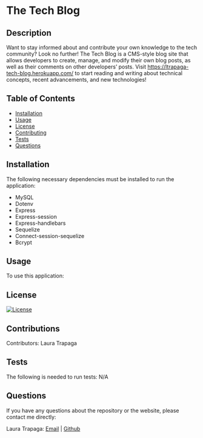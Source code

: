 # The Tech Blog

## Description

Want to stay informed about and contribute your own knowledge to the tech community? Look no further! The Tech Blog is a CMS-style blog site that allows developers to create, manage, and modify their own blog posts, as well as their comments on other developers’ posts. Visit <https://ltrapaga-tech-blog.herokuapp.com/> to start reading and writing about technical concepts, recent advancements, and new technologies!

## Table of Contents

* [Installation](#installation)
* [Usage](#usage)
* [License](#license)
* [Contributing](#contributions)
* [Tests](#tests)
* [Questions](#questions)

## Installation

The following necessary dependencies must be installed to run the application:

* MySQL
* Dotenv
* Express
* Express-session
* Express-handlebars
* Sequelize
* Connect-session-sequelize
* Bcrypt

## Usage

To use this application:

## License

 [![License](<https://img.shields.io/badge/License-MIT-yellow.svg>)](<https://opensource.org/licenses/MIT>)

## Contributions

Contributors: Laura Trapaga

## Tests

The following is needed to run tests: N/A

## Questions

If you have any questions about the repository or the website, please contact me directly:

Laura Trapaga: [Email](mailto:trapaga9@gmail.com) | [Github](<https://github.com/ltrapaga>)